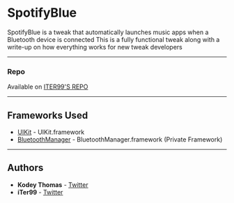 # SpotifyBlue

SpotifyBlue is a tweak that automatically launches music apps when a Bluetooth device is connected
This is a fully functional tweak along with a write-up on how everything works for new tweak developers

---
### Repo

Available on [ITER99'S REPO](https://iter99.github.io/repo/)

---
## Frameworks Used

* [UIKit](https://developer.apple.com/documentation/uikit) - UIKit.framework
* [BluetoothManager](https://developer.limneos.net/index.php?ios=13.1.3&framework=BluetoothManager.framework) - BluetoothManager.framework (Private Framework)

---
## Authors

* **Kodey Thomas** - [Twitter](https://twitter.com/ThomasKodey)
* **iTer99** - [Twitter](https://twitter.com/ngthienhoan)
